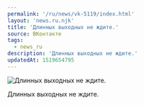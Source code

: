 ```yaml
---
permalink: '/ru/news/vk-5119/index.html'
layout: 'news.ru.njk'
title: 'Длинных выходных не ждите.'
source: ВКонтакте
tags:
  - news_ru
description: 'Длинных выходных не ждите.'
updatedAt: 1519654795
---
```

![Длинных выходных не ждите.](https://sun9-37.userapi.com/impf/c840632/v840632701/5d160/nSdB1XW8HBY.jpg?size=1080x1080&quality=96&proxy=1&sign=39129193b97b3a7628544ec3bd5be2b7&c_uniq_tag=oD1AHaRGhnlavkWlp8TAeV1eQznL75GY0y5FbxI6x8M&type=album)

Длинных выходных не ждите.
